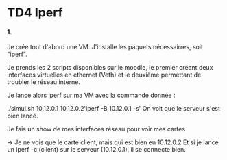 ﻿# TD4 Iperf
#### 1.

Je crée tout d'abord une VM.
J'installe les paquets nécessairres, soit "iperf".

Je prends les 2 scripts disponibles sur le moodle, le premier créant deux interfaces virtuelles en ethernet (Veth) et le deuxième permettant de troubler le réseau interne.

Je lance alors iperf sur ma VM avec la commande donnée : 

./simul.sh 10.12.0.1 10.12.0.2'iperf -B 10.12.0.1 -s'
On voit que le serveur s'est bien lancé.

Je fais un show de mes interfaces réseau pour voir mes cartes 

-> Je ne vois que le carte client, mais qui est bien en 10.12.0.2
Et si je lance un iperf -c (client) sur le serveur (10.12.0.1), il se connecte bien. 





